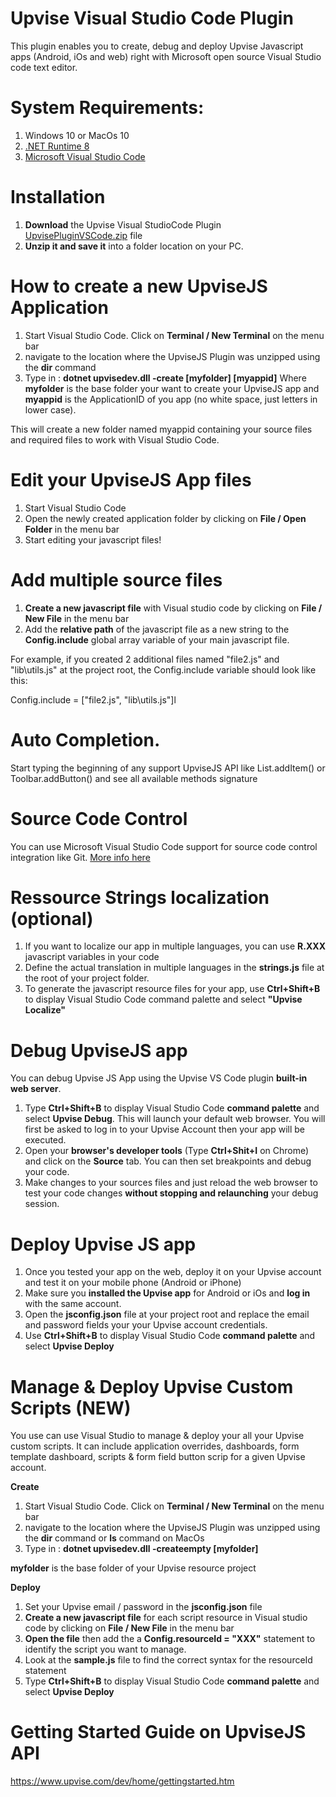 # Upvise Visual Studio Code Plugin

This plugin enables you to create, debug and deploy Upvise Javascript apps (Android, iOs and web) right with Microsoft open source Visual Studio code text editor.

# System Requirements:
1. Windows 10 or MacOs 10
2. [.NET Runtime 8](https://dotnet.microsoft.com/download)
3. [Microsoft Visual Studio Code](https://code.visualstudio.com/)

# Installation
1. **Download** the Upvise Visual StudioCode Plugin [UpvisePluginVSCode.zip](UpvisePluginVSCode.zip) file 
2. **Unzip it and save it**  into a folder location on your PC.

# How to create a new UpviseJS Application
1. Start Visual Studio Code. Click on **Terminal / New Terminal** on the menu bar
2. navigate to the location where the UpviseJS Plugin was unzipped using the **dir** command
3. Type in : **dotnet upvisedev.dll -create [myfolder] [myappid]**
Where **myfolder** is the base folder your want to create your UpviseJS app
and **myappid** is the ApplicationID of you app (no white space, just letters in lower case).

This will create a new folder named myappid containing your source files and required files to work with Visual Studio Code.

# Edit your UpviseJS App files
1. Start Visual Studio Code
2. Open the newly created application folder by clicking on **File / Open Folder** in the menu bar
3. Start editing your javascript files! 

# Add multiple source files
1. **Create a new javascript file** with Visual studio code by clicking on **File / New File** in the menu bar
2. Add the **relative path** of the javascript file as a new string to the **Config.include** global array variable of your main javascript file.

For example, if you created 2 additional files named "file2.js" and "lib\utils.js" at the project root, the Config.include variable should look like this:

Config.include = ["file2.js", "lib\utils.js"]l

# Auto Completion.
Start typing the beginning of any support UpviseJS API like List.addItem() or Toolbar.addButton() and see all available methods signature

# Source Code Control
You can use Microsoft Visual Studio Code support for source code control integration like Git. [More info here](https://code.visualstudio.com/docs/editor/versioncontrol) 

# Ressource Strings localization (optional)
1. If you want to localize our app in multiple languages, you can use **R.XXX** javascript variables in your code
2. Define the actual translation in multiple languages in the **strings.js** file at the root of your project folder.
3. To generate the javascript resource files for your app, use **Ctrl+Shift+B** to display Visual Studio Code command palette and select **"Upvise Localize"**

# Debug UpviseJS app
You can debug Upvise JS App using the Upvise VS Code plugin **built-in web server**.

1. Type **Ctrl+Shift+B** to display Visual Studio Code **command palette** and select **Upvise Debug**. This will launch your default web browser. You will first be asked to log in to your Upvise Account then your app will be executed.
2. Open your **browser's developer tools** (Type **Ctrl+Shit+I** on Chrome) and click on the **Source** tab. You can then set breakpoints and debug your code.
3. Make changes to your sources files and just reload the web browser to test your code changes **without stopping and relaunching** your debug session. 

# Deploy Upvise JS app
1. Once you tested your app on the web, deploy it on your Upvise account and test it on your mobile phone (Android or iPhone)
2. Make sure you **installed the Upvise app** for Android or iOs and **log in** with the same account.
2. Open the **jsconfig.json** file at your project root and replace the email and password fields your your Upvise account credentials. 
3. Use **Ctrl+Shift+B** to display Visual Studio Code **command palette** and select **Upvise Deploy**

# Manage & Deploy Upvise Custom Scripts (NEW)
You use can use Visual Studio to manage & deploy your all your Upvise custom scripts. It can include application overrides, dashboards, form template dashboard, scripts & form field button scrip for a given Upvise account.

**Create**
1. Start Visual Studio Code. Click on **Terminal / New Terminal** on the menu bar
2. navigate to the location where the UpviseJS Plugin was unzipped using the **dir** command or **ls** command on MacOs 
3. Type in : **dotnet upvisedev.dll -createempty [myfolder]**

**myfolder** is the base folder of your Upvise resource project

**Deploy**
1. Set your Upvise email / password in the **jsconfig.json** file
2. **Create a new javascript file** for each script resource in Visual studio code by clicking on **File / New File** in the menu bar
3. **Open the file** then add the a **Config.resourceId = "XXX"** statement to identify the script you want to manage.
4. Look at the **sample.js** file to find the correct syntax for the resourceId statement
5. Type **Ctrl+Shift+B** to display Visual Studio Code **command palette** and select **Upvise Deploy**

# Getting Started Guide on UpviseJS API 
https://www.upvise.com/dev/home/gettingstarted.htm

